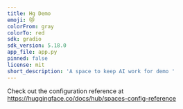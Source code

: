 ```yaml
---
title: Hg Demo
emoji: 😻
colorFrom: gray
colorTo: red
sdk: gradio
sdk_version: 5.18.0
app_file: app.py
pinned: false
license: mit
short_description: 'A space to keep AI work for demo '
---
```


Check out the configuration reference at https://huggingface.co/docs/hub/spaces-config-reference
